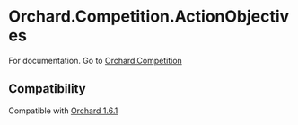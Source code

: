 # Orchard.Competition.ActionObjectives

For documentation. Go to [Orchard.Competition](https://github.com/desjoerd/Orchard.Competition)

## Compatibility
Compatible with [Orchard 1.6.1](https://orchard.codeplex.com/releases/view/90325)

